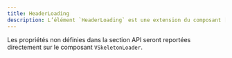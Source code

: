 ```yaml
---
title: HeaderLoading
description: L’élément `HeaderLoading` est une extension du composant [`VSkeletonLoader`](https://vuetifyjs.com/en/components/skeleton-loaders/) de Vuetify, il est utilisé pour afficher un élément de chargement avec des dimensions personnalisées.
---
```


<doc-tabs>

<doc-tab-item label="Utilisation">

<doc-usage name="header-loading"></doc-usage>

</doc-tab-item>

<doc-tab-item label="API">

<doc-alert type="info">

Les propriétés non définies dans la section API seront reportées directement sur le composant `VSkeletonLoader`.

</doc-alert>

<doc-api name="header-loading"></doc-api>
</doc-tab-item>

</doc-tabs>

<doc-sticky-button icon="view-dashboard" title="Vue d'ensemble" target="../../demarrer/vue-ensemble"></doc-sticky-button>

